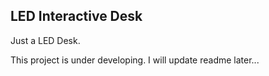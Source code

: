 ## LED Interactive Desk ##

Just a LED Desk.

This project is under developing. I will update readme later...